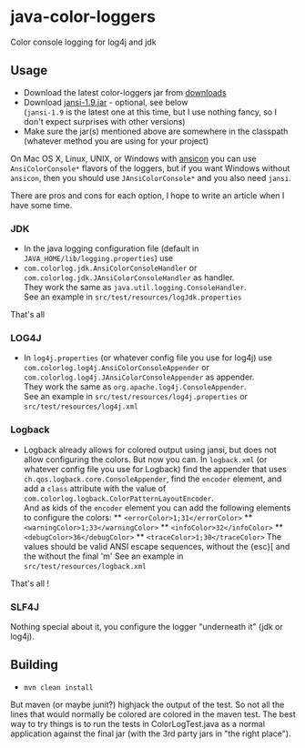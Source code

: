 java-color-loggers
==================

Color console logging for log4j and jdk

## Usage

* Download the latest color-loggers jar from <a href="https://github.com/mihnita/java-color-loggers/downloads">downloads</a>
* Download <a href="http://jansi.fusesource.org/download.html">jansi-1.9.jar</a> - optional, see below<br />
(<code>jansi-1.9</code> is the latest one at this time, but I use nothing fancy, so I don't expect surprises with other versions)
* Make sure the jar(s) mentioned above are somewhere in the classpath (whatever method you are using for your project)

On Mac OS X, Linux, UNIX, or Windows with <a href="https://github.com/adoxa/ansicon/downloads">ansicon</a> you
can use <code>AnsiColorConsole*</code> flavors of the loggers, but if you want Windows without <code>ansicon</code>,
then you should use <code>JAnsiColorConsole*</code> and you also need <code>jansi</code>.

There are pros and cons for each option, I hope to write an article when I have some time.

### JDK

* In the java logging configuration file (default in <code>JAVA_HOME/lib/logging.properties</code>) use
* <code>com.colorlog.jdk.AnsiColorConsoleHandler</code> or <code>com.colorlog.jdk.JAnsiColorConsoleHandler</code>
as handler.<br />
They work the same as <code>java.util.logging.ConsoleHandler</code>.<br />
See an example in <code>src/test/resources/logJdk.properties</code>

That's all

### LOG4J

* In <code>log4j.properties</code> (or whatever config file you use for log4j) use <code>com.colorlog.log4j.AnsiColorConsoleAppender</code>
or <code>com.colorlog.log4j.JAnsiColorConsoleAppender</code> as appender.<br />
They work the same as <code>org.apache.log4j.ConsoleAppender</code>.<br />
See an example in <code>src/test/resources/log4j.properties</code> or <code>src/test/resources/log4j.xml</code>

### Logback

* Logback already allows for colored output using jansi, but does not allow configuring the colors. But now you can.
In <code>logback.xml</code> (or whatever config file you use for Logback) find the appender that uses
<code>ch.qos.logback.core.ConsoleAppender</code>, find the <code>encoder</code> element, and add a <code>class</code> attribute
with the value of <code>com.colorlog.logback.ColorPatternLayoutEncoder</code>.<br />
And as kids of the <code>encoder</code> element you can add the following elements to configure the colors:
 ** <code>&lt;errorColor&gt;1;31&lt;/errorColor&gt;</code>
 ** <code>&lt;warningColor&gt;1;33&lt;/warningColor&gt;</code>
 ** <code>&lt;infoColor&gt;32&lt;/infoColor&gt;</code>
 ** <code>&lt;debugColor&gt;36&lt;/debugColor&gt;</code>
 ** <code>&lt;traceColor&gt;1;30&lt;/traceColor&gt;</code>
The values should be valid ANSI escape sequences, without the {esc}[ and the without the final 'm'
See an example in <code>src/test/resources/logback.xml</code>

That's all !

### SLF4J

Nothing special about it, you configure the logger "underneath it" (jdk or log4j).

## Building

* <code>mvn clean install</code>

But maven (or maybe junit?) highjack the output of the test.
So not all the lines that would normally be colored are colored in the maven test.
The best way to try things is to run the tests in ColorLogTest.java as a normal application
against the final jar (with the 3rd party jars in "the right place").
